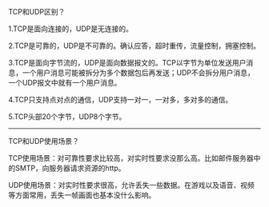 TCP和UDP区别？


1.TCP是面向连接的，UDP是无连接的。

2.TCP是可靠的，UDP是不可靠的。确认应答，超时重传，流量控制，拥塞控制。

3.TCP是面向字节流的，UDP是面向数据报文的。TCP以字节为单位发送用户消息，一个用户消息可能被拆分为多个数据包后再发送；UDP不会拆分用户消息，一个UDP报文中就有一个用户消息。

4.TCP只支持点对点的通信，UDP支持一对一，一对多，多对多的通信。

5.TCP头部20个字节，UDP8个字节。

-------------------------------------------------------------------------------------------------------

TCP和UDP使用场景？

TCP使用场景：对可靠性要求比较高，对实时性要求没那么高。比如邮件服务器中的SMTP，向服务器请求资源的http。

UDP使用场景：对实时性要求很高，允许丢失一些数据。在游戏以及语音、视频等方面常用，丢失一帧画面也基本没什么影响。